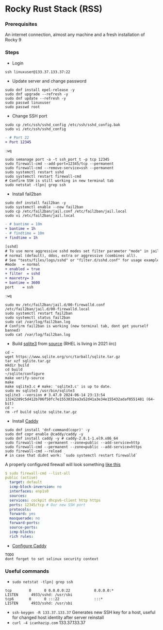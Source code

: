 # Rocky Rust Stack (RSS)
### Prerequisites
An internet connection, almost any machine and a fresh installation of Rocky 9
### Steps
- Login
```console
ssh linuxuser@133.37.133.37:22
```
- Update server and change password
```console
sudo dnf install epel-release -y
sudo dnf upgrade --refresh -y
sudo dnf update --refresh -y
sudo passwd linuxuser
sudo passwd root
```
<!-- TODO -->
- Change SSH port
```console
sudo cp /etc/ssh/sshd_config /etc/ssh/sshd_config.bak
sudo vi /etc/ssh/sshd_config
```
```diff
- # Port 22
+ Port 12345

:wq
```
```console
sudo semanage port -a -t ssh_port_t -p tcp 12345
sudo firewall-cmd --add-port=12345/tcp --permanent
sudo firewall-cmd --remove-service=ssh --permanent
sudo systemctl restart sshd
sudo systemctl restart firewall-cmd
# Confirm SSH is still working in new terminal tab
sudo netstat -tlpn| grep ssh
```
- Install fail2ban
```console
sudo dnf install fail2ban -y
sudo systemctl enable --now fail2ban
sudo cp /etc/fail2ban/jail.conf /etc/fail2ban/jail.local
sudo vi /etc/fail2ban/jail.local
```
```diff
- # bantime = 10m
+ bantime = 1h
- # findtime = 10m
+ findtime = 1h

[sshd]
# To use more aggressive sshd modes set filter parameter "mode" in jail.local:
# normal (default), ddos, extra or aggressive (combines all).
# See "tests/files/logs/sshd" or "filter.d/sshd.conf" for usage example and details.
#mode   = normal
+ enabled = true
+ filter  = sshd
+ maxretry= 3
+ bantime = 3600
port    = ssh

:wq
```
```console
sudo mv /etc/fail2ban/jail.d/00-firewalld.conf /etc/fail2ban/jail.d/00-firewalld.local
sudo systemctl restart fail2ban
sudo systemctl status fail2ban
sudo cat /var/log/fail2ban.log
# Confirm fail2ban is working (new terminal tab, dont get yourself banned)
sudo cat /var/log/fail2ban.log
```
- Build [sqlite3](https://www.sqlite.org/index.html) from [source](https://github.com/sqlite/sqlite) (RHEL is living in 2021 iirc)
```console
cd ~
wget https://www.sqlite.org/src/tarball/sqlite.tar.gz
tar xzf sqlite.tar.gz
mkdir build
cd build
~/sqlite/configure
make verify-source
make
make sqlite3.c # make: 'sqlite3.c' is up to date.
sudo mv sqlite3 /usr/bin/sqlite3
sqlite3 --version # 3.47.0 2024-06-14 23:13:54 13242289c5d412b706f50fc7e1553032ea3a52d41a3e34e155432adaf0551481 (64-bit)
cd ~
rm -rf build sqlite sqlite.tar.gz
```
- Install [Caddy](https://linuxiac.com/installing-caddy-php-on-rocky-linux-9-almalinux-9/)
```console
sudo dnf install 'dnf-command(copr)' -y
sudo dnf copr enable @caddy/caddy -y
sudo dnf install caddy -y # caddy-2.8.1-1.el9.x86_64
sudo firewall-cmd --permanent --zone=public --add-service=http
sudo firewall-cmd --permanent --zone=public --add-service=https
sudo firewall-cmd --reload
# in case that didnt work: `sudo systemctl restart firewalld`
```
A properly configured firewall will look something [like this](https://docs.rockylinux.org/de/guides/web/caddy/)
```yaml
$ sudo firewall-cmd --list-all
public (active)
  target: default
  icmp-block-inversion: no
  interfaces: enp1s0
  sources:
  services: cockpit dhcpv6-client http https
  ports: 12345/tcp # Our new SSH port
  protocols:
  forward: yes
  masquerade: no
  forward-ports:
  source-ports:
  icmp-blocks:
  rich rules:
```
- [Configure Caddy](https://docs.rockylinux.org/de/guides/web/caddy/)
```
TODO
dont forget to set selinux security context
```

### Useful commands
- `sudo netstat -tlpn| grep ssh`
```
tcp        0      0 0.0.0.0:22           0.0.0.0:*               LISTEN      4933/sshd: /usr/sbi
tcp6       0      0 :::22                :::*                    LISTEN      4933/sshd: /usr/sbi
```
- `ssh-keygen -R 133.37.133.37` Generates new SSH key for a host, useful for changed host identity after server reinstall
- `curl -4 icanhazip.com` 133.37.133.37
